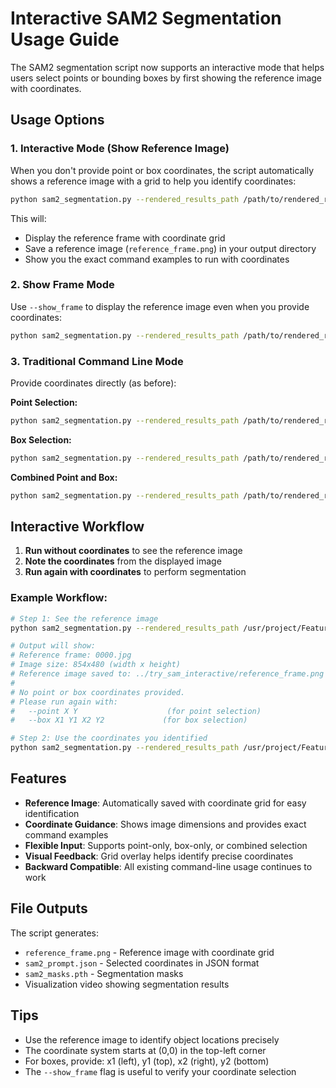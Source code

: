 # Interactive SAM2 Segmentation Usage Guide

The SAM2 segmentation script now supports an interactive mode that helps users select points or bounding boxes by first showing the reference image with coordinates.

## Usage Options

### 1. Interactive Mode (Show Reference Image)
When you don't provide point or box coordinates, the script automatically shows a reference image with a grid to help you identify coordinates:

```bash
python sam2_segmentation.py --rendered_results_path /path/to/rendered_results.pth --save_dir /path/to/output
```

This will:
- Display the reference frame with coordinate grid
- Save a reference image (`reference_frame.png`) in your output directory
- Show you the exact command examples to run with coordinates

### 2. Show Frame Mode
Use `--show_frame` to display the reference image even when you provide coordinates:

```bash
python sam2_segmentation.py --rendered_results_path /path/to/rendered_results.pth --point 200 150 --save_dir /path/to/output --show_frame
```

### 3. Traditional Command Line Mode
Provide coordinates directly (as before):

**Point Selection:**
```bash
python sam2_segmentation.py --rendered_results_path /path/to/rendered_results.pth --point 200 150 --save_dir /path/to/output
```

**Box Selection:**
```bash
python sam2_segmentation.py --rendered_results_path /path/to/rendered_results.pth --box 100 100 300 300 --save_dir /path/to/output
```

**Combined Point and Box:**
```bash
python sam2_segmentation.py --rendered_results_path /path/to/rendered_results.pth --point 200 150 --box 100 100 300 300 --save_dir /path/to/output
```

## Interactive Workflow

1. **Run without coordinates** to see the reference image
2. **Note the coordinates** from the displayed image
3. **Run again with coordinates** to perform segmentation

### Example Workflow:

```bash
# Step 1: See the reference image
python sam2_segmentation.py --rendered_results_path /usr/project/Feature4X/output/bear/final_viz/81_round_moving/rendered_results.pth --save_dir ../try_sam_interactive

# Output will show:
# Reference frame: 0000.jpg
# Image size: 854x480 (width x height)
# Reference image saved to: ../try_sam_interactive/reference_frame.png
# 
# No point or box coordinates provided.
# Please run again with:
#   --point X Y                    (for point selection)
#   --box X1 Y1 X2 Y2             (for box selection)

# Step 2: Use the coordinates you identified
python sam2_segmentation.py --rendered_results_path /usr/project/Feature4X/output/bear/final_viz/81_round_moving/rendered_results.pth --point 200 150 --save_dir ../try_sam_interactive
```

## Features

- **Reference Image**: Automatically saved with coordinate grid for easy identification
- **Coordinate Guidance**: Shows image dimensions and provides exact command examples
- **Flexible Input**: Supports point-only, box-only, or combined selection
- **Visual Feedback**: Grid overlay helps identify precise coordinates
- **Backward Compatible**: All existing command-line usage continues to work

## File Outputs

The script generates:
- `reference_frame.png` - Reference image with coordinate grid
- `sam2_prompt.json` - Selected coordinates in JSON format
- `sam2_masks.pth` - Segmentation masks
- Visualization video showing segmentation results

## Tips

- Use the reference image to identify object locations precisely
- The coordinate system starts at (0,0) in the top-left corner
- For boxes, provide: x1 (left), y1 (top), x2 (right), y2 (bottom)
- The `--show_frame` flag is useful to verify your coordinate selection
